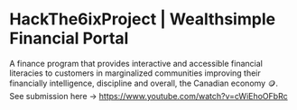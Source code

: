 # HackThe6ixProject | Wealthsimple Financial Portal

A finance program that provides interactive and accessible financial literacies to customers in marginalized communities improving their financially intelligence, discipline and overall, the Canadian economy 🪙.
See submission here -> https://www.youtube.com/watch?v=cWiEhoOFbRc
